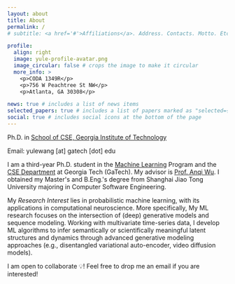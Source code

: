 ```yaml
---
layout: about
title: About
permalink: /
# subtitle: <a href='#'>Affiliations</a>. Address. Contacts. Motto. Etc.

profile:
  align: right
  image: yule-profile-avatar.png
  image_circular: false # crops the image to make it circular
  more_info: >
    <p>CODA 1349R</p>
    <p>756 W Peachtree St NW</p>
    <p>Atlanta, GA 30308</p>

news: true # includes a list of news items
selected_papers: true # includes a list of papers marked as "selected={true}"
social: true # includes social icons at the bottom of the page
---
```


Ph.D. in [School of CSE, Georgia Institute of Technology](https://www.cse.gatech.edu/)

Email: yulewang [at] gatech [dot] edu

I am a third-year Ph.D. student in the [Machine Learning](https://ml.gatech.edu/) Program and the [CSE Department](https://cse.gatech.edu/) at Georgia Tech (GaTech). My advisor is [Prof. Anqi Wu](https://sites.google.com/site/anqiwuresearch). I obtained my Master's and B.Eng.'s degree from Shanghai Jiao Tong University majoring in Computer Software Engineering.

<!-- My ML research mainly focuses on the intersection of generative models and sequence modeling. Working with high-dimensional time-series data, I develop ML models to infer semantically or scientifically meaningful latent structures and dynamics through advanced generative modeling approaches (e.g., disentangled variational auto-encoder, video diffusion models).  -->

My _Research Interest_ lies in probabilistic machine learning, with its applications in computational neuroscience.
More specifically, My ML research focuses on the intersection of (deep) generative models and sequence modeling. Working with multivariate time-series data, I develop ML algorithms to infer semantically or scientifically meaningful latent structures and dynamics through advanced generative modeling approaches (e.g., disentangled variational auto-encoder, video diffusion models).

<!-- * In neuroscience, my research aim is to discover scientifically meaningful neural latent encodings and dynamics through advanced generative modeling approaches (e.g., disentangled variational auto-encoder, video diffusion models).  -->

<!-- My ML research mainly focuses on the intersection of generative models and sequence modeling. Working with high-dimensional time-series data, I develop ML models to infer semantically or scientifically meaningful latent structures and dynamics through advanced generative modeling approaches (e.g., disentangled variational auto-encoder, video diffusion models).  -->

 <!-- More specifically, the modeling topics of my research span on: Diffusion (Probabilistic) Models, Variational Autoencoder, Bayesian inference, and Importance Sampling. -->

I am open to collaborate 💡! Feel free to drop me an email if you are interested!
